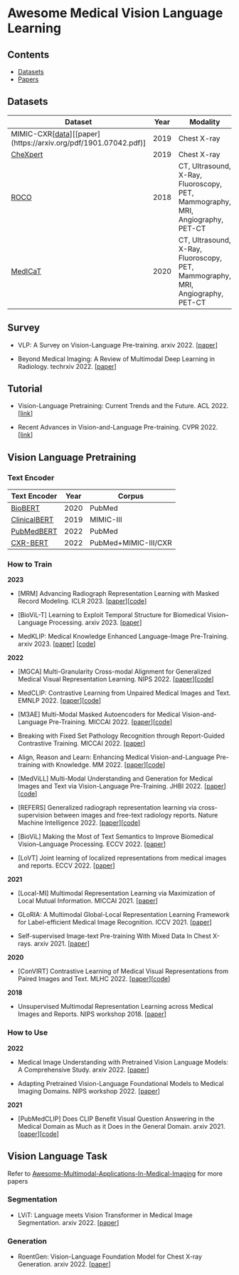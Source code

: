 # Awesome Medical Vision Language Learning



## Contents
* [Datasets](#datasets)
* [Papers](#papers)

## Datasets

| Dataset                                                            | Year | Modality | Images |  Text     |
|--------------------------------------------------------------------|------|----------|--------|-----------|
| MIMIC-CXR[[data]([https://physionet.org/content/mimic-cxr-jpg/2.0.0/](https://mimic.mit.edu/docs/iv/modules/cxr/))][[paper](https://arxiv.org/pdf/1901.07042.pdf)]| 2019 | Chest X-ray | 377,110 | 227,827 |
| [CheXpert](https://stanfordmlgroup.github.io/competitions/chexpert)| 2019 | Chest X-ray | 224,316 | 224,316 |
| [ROCO](https://github.com/razorx89/roco-dataset)                   | 2018 | CT, Ultrasound, X-Ray, Fluoroscopy, PET, <br> Mammography, MRI, Angiography, PET-CT | 81,825 | 81,825 |
| [MedICaT](https://github.com/allenai/medicat)                      | 2020 | CT, Ultrasound, X-Ray, Fluoroscopy, PET, <br> Mammography, MRI, Angiography, PET-CT | 217,060 | 217,060 |




## Survey

- VLP: A Survey on Vision-Language Pre-training. arxiv 2022. [[paper](https://arxiv.org/pdf/2202.09061.pdf)]

- Beyond Medical Imaging: A Review of Multimodal Deep Learning in Radiology. techrxiv 2022. [[paper](https://www.researchgate.net/profile/Jan-Egger-2/publication/358581125_Beyond_Medical_Imaging_A_Review_of_Multimodal_Deep_Learning_in_Radiology/links/620a1e5a7b05f82592ea5bda/Beyond-Medical-Imaging-A-Review-of-Multimodal-Deep-Learning-in-Radiology.pdf)]


## Tutorial

- Vision-Language Pretraining: Current Trends and the Future. ACL 2022.  [[link](https://vlp-tutorial-acl2022.github.io/)]

- Recent Advances in Vision-and-Language Pre-training. CVPR 2022. [[link](https://vlp-tutorial.github.io/2022/)]

## Vision Language Pretraining

### Text Encoder

| Text Encoder                                                       | Year |  Corpus                      |
|--------------------------------------------------------------------|------|------------------------------|
| [BioBERT](https://github.com/dmis-lab/biobert)                     | 2020 | PubMed                       |
| [ClinicalBERT](https://arxiv.org/abs/1904.05342)                   | 2019 | MIMIC-III                    |
| [PubMedBERT](https://dl.acm.org/doi/10.1145/3458754)               | 2022 | PubMed                       |
| [CXR-BERT](https://arxiv.org/abs/2204.09817)                       | 2022 | PubMed+MIMIC-III/CXR         |
 

### How to Train

**2023**

- [MRM] Advancing Radiograph Representation Learning with Masked Record Modeling. ICLR 2023. [[paper](https://openreview.net/forum?id=w-x7U26GM7j)][[code](https://github.com/RL4M/MRM-pytorch)]

- [BioViL-T] Learning to Exploit Temporal Structure for Biomedical Vision–Language Processing. arxiv 2023. [[paper](https://arxiv.org/pdf/2301.04558.pdf)]

- MedKLIP: Medical Knowledge Enhanced Language-Image Pre-Training. arxiv 2023. [[paper](https://arxiv.org/pdf/2301.02228.pdf)] [[code](https://chaoyi-wu.github.io/MedKLIP/)]

**2022**

- [MGCA] Multi-Granularity Cross-modal Alignment for Generalized Medical Visual Representation Learning. NIPS 2022. [[paper](http://arxiv.org/abs/2210.06044)][[code](https://github.com/fuying-wang/MGCA)]

- MedCLIP: Contrastive Learning from Unpaired Medical Images and Text. EMNLP 2022. [[paper](https://arxiv.org/pdf/2210.10163.pdf)][[code](https://github.com/RyanWangZf/MedCLIP)]
  
- [M3AE] Multi-Modal Masked Autoencoders for Medical Vision-and-Language Pre-Training. MICCAI 2022. [[paper](https://arxiv.org/pdf/2209.07098.pdf)][[code](https://github.com/zhjohnchan/M3AE)]

- Breaking with Fixed Set Pathology Recognition through Report-Guided Contrastive Training. MICCAI 2022. [[paper](https://arxiv.org/pdf/2205.07139.pdf)]

- Align, Reason and Learn: Enhancing Medical Vision-and-Language Pre-training with Knowledge. MM 2022. [[paper](https://arxiv.org/pdf/2209.07118.pdf)][[code](https://github.com/zhjohnchan/ARL)]

- [MedViLL] Multi-Modal Understanding and Generation for Medical Images and Text via Vision-Language Pre-Training. JHBI 2022. [[paper](https://ieeexplore.ieee.org/stamp/stamp.jsp?tp=&arnumber=9894658)][[code](https://github.com/SuperSupermoon/MedViLL)]

- [REFERS] Generalized radiograph representation learning via cross-supervision between images and free-text radiology reports. Nature Machine Intelligence 2022. [[paper](https://arxiv.org/abs/2111.03452)][[code](https://github.com/funnyzhou/REFERS)]

- [BioViL] Making the Most of Text Semantics to Improve Biomedical Vision–Language Processing. ECCV 2022. [[paper](https://arxiv.org/pdf/2204.09817.pdf)]

- [LoVT] Joint learning of localized representations from medical images and reports. ECCV 2022. [[paper](https://link.springer.com/chapter/10.1007/978-3-031-19809-0_39)]

**2021**

- [Local-MI] Multimodal Representation Learning via Maximization of Local Mutual Information. MICCAI 2021. [[paper](https://link.springer.com/chapter/10.1007/978-3-030-87196-3_26)]

- GLoRIA: A Multimodal Global-Local Representation Learning Framework for Label-efficient Medical Image Recognition. ICCV 2021. [[paper](https://ieeexplore.ieee.org/document/9710099/)]

- Self-supervised Image-text Pre-training With Mixed Data In Chest X-rays. arxiv 2021. [[paper](https://arxiv.org/pdf/2103.16022.pdf)]


**2020**

- [ConVIRT] Contrastive Learning of Medical Visual Representations from Paired Images and Text. MLHC 2022. [[paper](http://arxiv.org/abs/2010.00747)][[code](https://github.com/yuhaozhang/convirt)]


**2018**

- Unsupervised Multimodal Representation Learning across Medical Images and Reports. NIPS workshop 2018. [[paper](https://arxiv.org/pdf/1811.08615.pdf)]


### How to Use

**2022**

- Medical Image Understanding with Pretrained Vision Language Models: A Comprehensive Study. arxiv 2022. [[paper](https://arxiv.org/pdf/2209.15517.pdf)]

- Adapting Pretrained Vision-Language Foundational Models to Medical Imaging Domains. NIPS workshop 2022. [[paper](http://arxiv.org/abs/2210.04133)]

**2021**

- [PubMedCLIP] Does CLIP Benefit Visual Question Answering in the Medical Domain as Much as it Does in the General Domain. arxiv 2021. [[paper](https://arxiv.org/pdf/2112.13906.pdf)][[code](https://github.com/sarahESL/PubMedCLIP)]


## Vision Language Task

Refer to [Awesome-Multimodal-Applications-In-Medical-Imaging](https://github.com/Richard88888/awesome-multimodal-in-medical-imaging) for more papers

### Segmentation

- LViT: Language meets Vision Transformer in Medical Image Segmentation. arxiv 2022. [[paper](http://arxiv.org/abs/2206.14718)]


### Generation


- RoentGen: Vision-Language Foundation Model for Chest X-ray Generation. arxiv 2022. [[paper](http://arxiv.org/abs/2211.12737)]

